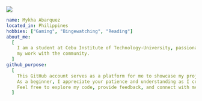 <img src="https://capsule-render.vercel.app/api?type=waving&color=auto&height=100&section=header&text=Welcome%20to%20My%20GitHub%20Repository&fontSize=40&fontColor=system" />

```yaml
name: Mykha Abarquez
located_in: Philippines
hobbies: ["Gaming", "Bingewatching", "Reading"]
about_me:
  [
    I am a student at Cebu Institute of Technology-University, passionate about programming and eager to share
    my work with the community.
  ]
github_purpose:
  [
    This GitHub account serves as a platform for me to showcase my projects, experiments, and learning journey.
    As a beginner, I appreciate your patience and understanding as I continue to learn and improve.
    Feel free to explore my code, provide feedback, and connect with me. Thank you for visiting!
  ]
```
<!--
**AbarquezMyk/abarquezmyk** is a ✨ _special_ ✨ repository because its `README.md` (this file) appears on your GitHub profile.

Here are some ideas to get you started:

- 🔭 I’m currently working on ...
- 🌱 I’m currently learning ...
- 👯 I’m looking to collaborate on ...
- 🤔 I’m looking for help with ...
- 💬 Ask me about ...
- 📫 How to reach me: ...
- 😄 Pronouns: ...
- ⚡ Fun fact: ...
-->
